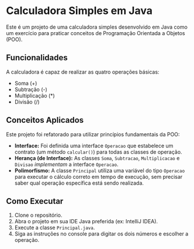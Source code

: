 # Calculadora Simples em Java

Este é um projeto de uma calculadora simples desenvolvido em Java como um exercício para praticar conceitos de Programação Orientada a Objetos (POO).

## Funcionalidades

A calculadora é capaz de realizar as quatro operações básicas:
* Soma (+)
* Subtração (-)
* Multiplicação (*)
* Divisão (/)

## Conceitos Aplicados

Este projeto foi refatorado para utilizar princípios fundamentais da POO:

* **Interface:** Foi definida uma interface `Operacao` que estabelece um contrato (um método `calcular()`) para todas as classes de operação.
* **Herança (de Interface):** As classes `Soma`, `Subtracao`, `Multiplicacao` e `Divisao` *implementam* a interface `Operacao`.
* **Polimorfismo:** A classe `Principal` utiliza uma variável do tipo `Operacao` para executar o cálculo correto em tempo de execução, sem precisar saber qual operação específica está sendo realizada.

## Como Executar

1.  Clone o repositório.
2.  Abra o projeto em sua IDE Java preferida (ex: IntelliJ IDEA).
3.  Execute a classe `Principal.java`.
4.  Siga as instruções no console para digitar os dois números e escolher a operação.